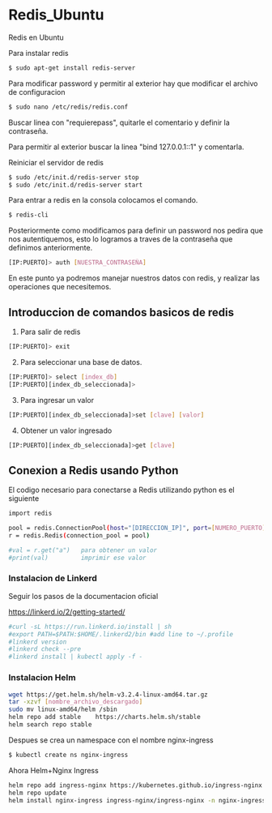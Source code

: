 # Redis_Ubuntu
Redis en Ubuntu 

Para instalar redis
```sh
$ sudo apt-get install redis-server
```

Para modificar password y permitir al exterior hay que modificar el archivo de configuracion
```sh
$ sudo nano /etc/redis/redis.conf
```

Buscar linea con "requierepass", quitarle el comentario y definir la contraseña.

Para permitir al exterior buscar la linea "bind 127.0.0.1::1" y comentarla.


Reiniciar el servidor de redis
```sh
$ sudo /etc/init.d/redis-server stop
$ sudo /etc/init.d/redis-server start
```

Para entrar a redis en la consola colocamos el comando.

```sh
$ redis-cli
```
Posteriormente como modificamos para definir un password nos pedira que nos autentiquemos, esto lo logramos a traves de la contraseña que definimos anteriormente.

```sh
[IP:PUERTO]> auth [NUESTRA_CONTRASEÑA]
```

En este punto ya podremos manejar nuestros datos con redis, y realizar las operaciones que necesitemos. 

## Introduccion de comandos basicos de redis

1. Para salir de redis 

```sh
[IP:PUERTO]> exit
```
 
 2. Para seleccionar una base de datos.
 
```sh
[IP:PUERTO]> select [index_db]
[IP:PUERTO][index_db_seleccionada]> 
```

3. Para ingresar un valor

```sh
[IP:PUERTO][index_db_seleccionada]>set [clave] [valor] 
```

4. Obtener un valor ingresado

```sh
[IP:PUERTO][index_db_seleccionada]>get [clave] 
```

## Conexion a Redis usando Python 

El codigo necesario para conectarse a Redis utilizando python es el siguiente

```sh
import redis

pool = redis.ConnectionPool(host="[DIRECCION_IP]", port=[NUMERO_PUERTO], password = "[password]", db=[index_db], decode_responses = True)
r = redis.Redis(connection_pool = pool)

#val = r.get("a")   para obtener un valor 
#print(val)         imprimir ese valor
```

### Instalacion de Linkerd

Seguir los pasos de la documentacion oficial

https://linkerd.io/2/getting-started/
```sh
#curl -sL https://run.linkerd.io/install | sh
#export PATH=$PATH:$HOME/.linkerd2/bin #add line to ~/.profile
#linkerd version
#linkerd check --pre
#linkerd install | kubectl apply -f -
```

### Instalacion Helm

```sh
wget https://get.helm.sh/helm-v3.2.4-linux-amd64.tar.gz
tar -xzvf [nombre_archivo_descargado]
sudo mv linux-amd64/helm /sbin
helm repo add stable 	https://charts.helm.sh/stable
helm search repo stable
```

Despues se crea un namespace con el nombre nginx-ingress
```sh
$ kubectl create ns nginx-ingress
```

Ahora Helm+Nginx Ingress
```sh
helm repo add ingress-nginx https://kubernetes.github.io/ingress-nginx 
helm repo update 
helm install nginx-ingress ingress-nginx/ingress-nginx -n nginx-ingress
```



